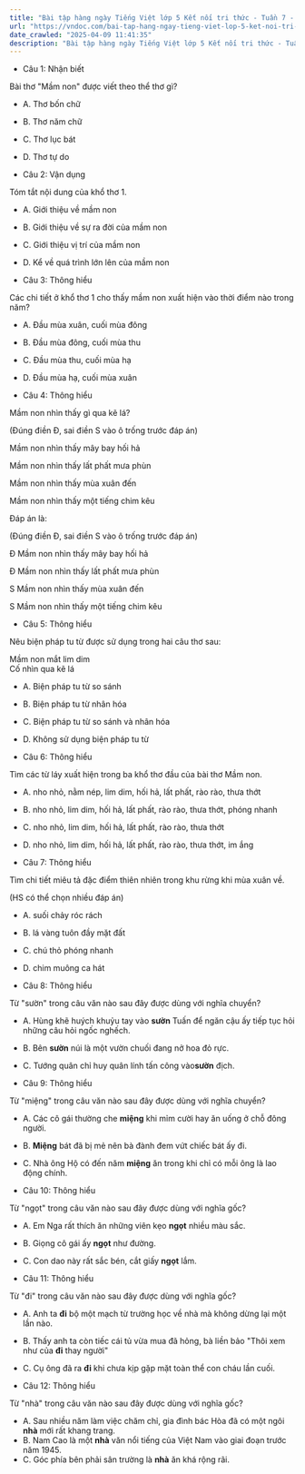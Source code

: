 ```yaml
---
title: "Bài tập hàng ngày Tiếng Việt lớp 5 Kết nối tri thức - Tuần 7 - Thứ 2 gồm các câu hỏi tổng hợp nội dung Đọc hiểu văn bản và Luyện từ và câu được học ở Tuần 7 trong chương trình Tiếng Việt lớp 5 Tập 1 Kết nối tri thức."
url: "https://vndoc.com/bai-tap-hang-ngay-tieng-viet-lop-5-ket-noi-tri-thuc-tuan-7-thu-2-327120"
date_crawled: "2025-04-09 11:41:35"
description: "Bài tập hàng ngày Tiếng Việt lớp 5 Kết nối tri thức - Tuần 7 - Thứ 2 gồm các câu hỏi tổng hợp nội dung Đọc hiểu văn bản và Luyện từ và câu được học ở Tuần 7 trong chương trình Tiếng Việt lớp 5 Tập 1 Kết nối tri thức."
---
```


* Câu 1:  Nhận biết

Bài thơ "Mầm non" được viết theo thể thơ gì?

  * A. Thơ bốn chữ 
  * B. Thơ năm chữ 
  * C. Thơ lục bát 
  * D. Thơ tự do 



* Câu 2:  Vận dụng

Tóm tắt nội dung của khổ thơ 1.

  * A. Giới thiệu về mầm non 
  * B. Giới thiệu về sự ra đời của mầm non 
  * C. Giới thiệu vị trí của mầm non 
  * D. Kể về quá trình lớn lên của mầm non 



* Câu 3:  Thông hiểu

Các chi tiết ở khổ thơ 1 cho thấy mầm non xuất hiện vào thời điểm nào trong năm?

  * A. Đầu mùa xuân, cuối mùa đông 
  * B. Đầu mùa đông, cuối mùa thu 
  * C. Đầu mùa thu, cuối mùa hạ 
  * D. Đầu mùa hạ, cuối mùa xuân 



* Câu 4:  Thông hiểu

Mầm non nhìn thấy gì qua kẽ lá?

(Đúng điền Đ, sai điền S vào ô trống trước đáp án)

Mầm non nhìn thấy mây bay hối hả

Mầm non nhìn thấy lất phất mưa phùn

Mầm non nhìn thấy mùa xuân đến

Mầm non nhìn thấy một tiếng chim kêu

Đáp án là:

(Đúng điền Đ, sai điền S vào ô trống trước đáp án)

Đ Mầm non nhìn thấy mây bay hối hả

Đ Mầm non nhìn thấy lất phất mưa phùn

S Mầm non nhìn thấy mùa xuân đến

S Mầm non nhìn thấy một tiếng chim kêu

* Câu 5:  Thông hiểu

Nêu biện pháp tu từ được sử dụng trong hai câu thơ sau:

Mầm non mắt lim dim  
Cố nhìn qua kẽ lá

  * A. Biện pháp tu từ so sánh 
  * B. Biện pháp tu từ nhân hóa 
  * C. Biện pháp tu từ so sánh và nhân hóa 
  * D. Không sử dụng biện pháp tu từ 



* Câu 6:  Thông hiểu

Tìm các từ láy xuất hiện trong ba khổ thơ đầu của bài thơ Mầm non.

  * A. nho nhỏ, nằm nép, lim dim, hối hả, lất phất, rào rào, thưa thớt 
  * B. nho nhỏ, lim dim, hối hả, lất phất, rào rào, thưa thớt, phóng nhanh 
  * C. nho nhỏ, lim dim, hối hả, lất phất, rào rào, thưa thớt 
  * D. nho nhỏ, lim dim, hối hả, lất phất, rào rào, thưa thớt, im ắng 



* Câu 7:  Thông hiểu

Tìm chi tiết miêu tả đặc điểm thiên nhiên trong khu rừng khi mùa xuân về.

(HS có thể chọn nhiều đáp án)

  * A. suối chảy róc rách 
  * B. lá vàng tuôn đầy mặt đất 
  * C. chú thỏ phóng nhanh 
  * D. chim muông ca hát 



* Câu 8:  Thông hiểu

Từ "sườn" trong câu văn nào sau đây được dùng với nghĩa chuyển?

  * A. Hùng khẽ huých khuỷu tay vào **sườn** Tuấn để ngăn cậu ấy tiếp tục hỏi những câu hỏi ngốc nghếch. 
  * B. Bên **sườn** núi là một vườn chuối đang nở hoa đỏ rực. 
  * C. Tướng quân chỉ huy quân lính tấn công vào**sườn** địch. 



* Câu 9:  Thông hiểu

Từ "miệng" trong câu văn nào sau đây được dùng với nghĩa chuyển?

  * A. Các cô gái thường che **miệng** khi mỉm cười hay ăn uống ở chỗ đông người. 
  * B. **Miệng** bát đã bị mẻ nên bà đành đem vứt chiếc bát ấy đi. 
  * C. Nhà ông Hộ có đến năm **miệng** ăn trong khi chỉ có mỗi ông là lao động chính. 



* Câu 10:  Thông hiểu

Từ "ngọt" trong câu văn nào sau đây được dùng với nghĩa gốc?

  * A. Em Nga rất thích ăn những viên kẹo **ngọt** nhiều màu sắc. 
  * B. Giọng cô gái ấy **ngọt** như đường. 
  * C. Con dao này rất sắc bén, cắt giấy **ngọt** lắm. 



* Câu 11:  Thông hiểu

Từ "đi" trong câu văn nào sau đây được dùng với nghĩa gốc?

  * A. Anh ta **đi** bộ một mạch từ trường học về nhà mà không dừng lại một lần nào. 
  * B. Thấy anh ta còn tiếc cái tủ vừa mua đã hỏng, bà liền bảo "Thôi xem như của **đi** thay người" 
  * C. Cụ ông đã ra **đi** khi chưa kịp gặp mặt toàn thể con cháu lần cuối. 



* Câu 12:  Thông hiểu

Từ "nhà" trong câu văn nào sau đây được dùng với nghĩa gốc?

  * A. Sau nhiều năm làm việc chăm chỉ, gia đình bác Hòa đã có một ngôi **nhà** mới rất khang trang. 
  * B. Nam Cao là một **nhà** văn nổi tiếng của Việt Nam vào giai đoạn trước năm 1945. 
  * C. Góc phía bên phải sân trường là **nhà** ăn khá rộng rãi. 


